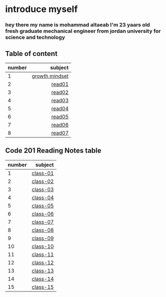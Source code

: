 # introduce myself 
### hey there my name is mohammad altaeab I'm 23 yaars old fresh graduate mechanical engineer from jordan university for science and technology
## Table of content
|number|subject                         |
| :--- |                           ---: |
|1     |[growth mindset](growth_mindset)|
|     2|[read01](read01)                |
|3     |[read02](read02)                |
|4     |[read03](read03)                |
|5     |[read04](read04)                |
|6     |[read05](read05)                |
|7     |[read06](read06)                |
|8     |[read07](read07)                |    


## Code 201 Reading Notes table
|number|subject              |
| :--- |               ---:  |
|1     |[class-01](https://mohammad-altaeab.github.io/reading-notes/Code-201-Reading-Notes.md/class-01.md) |
|2     |[class-02](https://mohammad-altaeab.github.io/reading-notes/Code-201-Reading-Notes.md/class-02.md) |
|3     |[class-03](https://mohammad-altaeab.github.io/reading-notes/Code-201-Reading-Notes.md/class-03.md) |  
|4     |[class-04](https://mohammad-altaeab.github.io/reading-notes/Code-201-Reading-Notes.md/class-04.md) |
|5     |[class-05](https://mohammad-altaeab.github.io/reading-notes/Code-201-Reading-Notes.md/class-05.md)         |
|6     |[class-06](https://mohammad-altaeab.github.io/reading-notes/Code-201-Reading-Notes.md/class-06.md)         | 
|7     |[class-07](https://mohammad-altaeab.github.io/reading-notes/Code-201-Reading-Notes.md/class-07.md)         |
|8     |[class-08](https://mohammad-altaeab.github.io/reading-notes/Code-201-Reading-Notes.md/class-08.md)         | 
|9     |[class-09](https://mohammad-altaeab.github.io/reading-notes/Code-201-Reading-Notes.md/class-09.md)         |
|10    |[class-10](https://mohammad-altaeab.github.io/reading-notes/Code-201-Reading-Notes.md/class-10.md)         |
|11    |[class-11]()         |
| 12   |[class-12]()         |
|    13|[class-13]()         |
|    14|[class-14]()         |
|    15|[class-15]()         |
